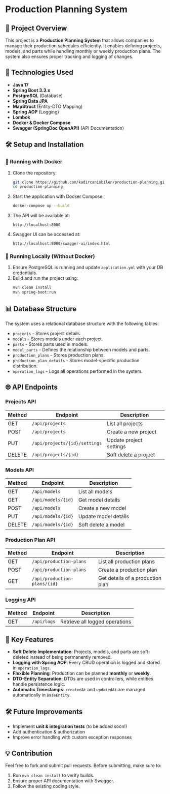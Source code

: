 # Production Planning System

## 📌 Project Overview

This project is a **Production Planning System** that allows companies to manage their production schedules efficiently. It enables defining projects, models, and parts while handling monthly or weekly production plans. The system also ensures proper tracking and logging of changes.

## 🚀 Technologies Used

- **Java 17**
- **Spring Boot 3.3.x**
- **PostgreSQL** (Database)
- **Spring Data JPA**
- **MapStruct** (Entity-DTO Mapping)
- **Spring AOP** (Logging)
- **Lombok**
- **Docker & Docker Compose**
- **Swagger (SpringDoc OpenAPI)** (API Documentation)

## 🛠️ Setup and Installation

### 🔹 Running with Docker

1. Clone the repository:
   ```sh
   git clone https://github.com/kadircanisbilen/production-planning.git
   cd production-planning
   ```
2. Start the application with Docker Compose:
   ```sh
   docker-compose up --build
   ```
3. The API will be available at:
   ```
   http://localhost:8080
   ```
4. Swagger UI can be accessed at:
   ```
   http://localhost:8080/swagger-ui/index.html
   ```

### 🔹 Running Locally (Without Docker)

1. Ensure PostgreSQL is running and update `application.yml` with your DB credentials.
2. Build and run the project using:
   ```sh
   mvn clean install
   mvn spring-boot:run
   ```

## 📊 Database Structure

The system uses a relational database structure with the following tables:

- `projects` - Stores project details.
- `models` - Stores models under each project.
- `parts` - Stores parts used in models.
- `model_parts` - Defines the relationship between models and parts.
- `production_plans` - Stores production plans.
- `production_plan_details` - Stores model-specific production distribution.
- `operation_logs` - Logs all operations performed in the system.

## 🌐 API Endpoints

### **Projects API**

| Method | Endpoint                      | Description             |
| ------ | ----------------------------- | ----------------------- |
| GET    | `/api/projects`               | List all projects       |
| POST   | `/api/projects`               | Create a new project    |
| PUT    | `/api/projects/{id}/settings` | Update project settings |
| DELETE | `/api/projects/{id}`          | Soft delete a project   |

### **Models API**

| Method | Endpoint           | Description          |
| ------ | ------------------ | -------------------- |
| GET    | `/api/models`      | List all models      |
| GET    | `/api/models/{id}` | Get model details    |
| POST   | `/api/models`      | Create a new model   |
| PUT    | `/api/models/{id}` | Update model details |
| DELETE | `/api/models/{id}` | Soft delete a model  |

### **Production Plan API**

| Method | Endpoint                     | Description                      |
| ------ | ---------------------------- | -------------------------------- |
| GET    | `/api/production-plans`      | List all production plans        |
| POST   | `/api/production-plans`      | Create a production plan         |
| GET    | `/api/production-plans/{id}` | Get details of a production plan |

### **Logging API**

| Method | Endpoint    | Description                    |
| ------ | ----------- | ------------------------------ |
| GET    | `/api/logs` | Retrieve all logged operations |

## 📝 Key Features

- **Soft Delete Implementation**: Projects, models, and parts are soft-deleted instead of being permanently removed.
- **Logging with Spring AOP**: Every CRUD operation is logged and stored in `operation_logs`.
- **Flexible Planning**: Production can be planned **monthly** or **weekly**.
- **DTO-Entity Separation**: DTOs are used in controllers, while entities handle persistence logic.
- **Automatic Timestamps**: `createdAt` and `updatedAt` are managed automatically in `BaseEntity`.

## 🛠️ Future Improvements

- Implement **unit & integration tests** (to be added soon!)
- Add authentication & authorization
- Improve error handling with custom exception responses

## 💡 Contribution

Feel free to fork and submit pull requests. Before submitting, make sure to:

1. Run `mvn clean install` to verify builds.
2. Ensure proper API documentation with Swagger.
3. Follow the existing coding style.

